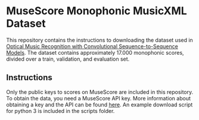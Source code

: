 # MuseScore Monophonic MusicXML Dataset
This repository contains the instructions to downloading the dataset used in [Optical Music Recognition with Convolutional Sequence-to-Sequence Models](https://arxiv.org/abs/1707.04877). The dataset contains approximately 17.000 monophonic scores, divided over a train, validation, and evaluation set.

## Instructions
Only the public keys to scores on MuseScore are included in this repository. To obtain the data, you need a MuseScore API key. More information about obtaining a key and the API can be found [here](http://developers.musescore.com/). An example download script for python 3 is included in the scripts folder.
